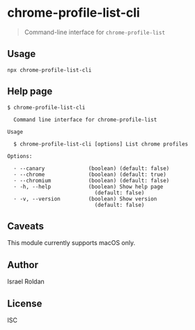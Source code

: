 # chrome-profile-list-cli
> Command-line interface for `chrome-profile-list`

## Usage
```
npx chrome-profile-list-cli
```

## Help page
```
$ chrome-profile-list-cli

  Command line interface for chrome-profile-list

Usage

  $ chrome-profile-list-cli [options] List chrome profiles

Options:

  · --canary              (boolean) (default: false)
  · --chrome              (boolean) (default: true)
  · --chromium            (boolean) (default: false)
  · -h, --help            (boolean) Show help page
                            (default: false)
  · -v, --version         (boolean) Show version
                            (default: false)
```

## Caveats

This module currently supports macOS only.

## Author

Israel Roldan

## License 

ISC